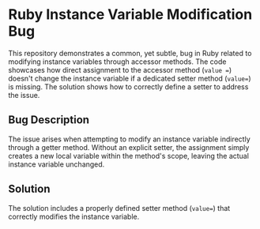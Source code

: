 # Ruby Instance Variable Modification Bug

This repository demonstrates a common, yet subtle, bug in Ruby related to modifying instance variables through accessor methods.  The code showcases how direct assignment to the accessor method (`value =`) doesn't change the instance variable if a dedicated setter method (`value=`) is missing.  The solution shows how to correctly define a setter to address the issue.

## Bug Description

The issue arises when attempting to modify an instance variable indirectly through a getter method. Without an explicit setter, the assignment simply creates a new local variable within the method's scope, leaving the actual instance variable unchanged.

## Solution

The solution includes a properly defined setter method (`value=`) that correctly modifies the instance variable.